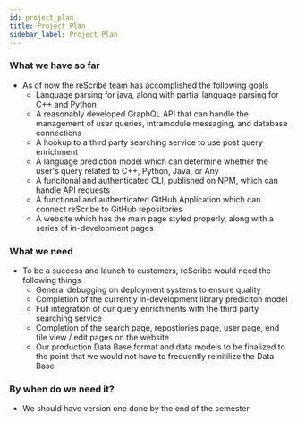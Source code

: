 ```yaml
---
id: project_plan
title: Project Plan
sidebar_label: Project Plan
---
```


### What we have so far
  - As of now the reScribe team has accomplished the following goals
    - Language parsing for java, along with partial language parsing for C++ and Python
    - A reasonably developed GraphQL API that can handle the management of user queries, intramodule messaging, and database connections
    - A hookup to a third party searching service to use post query enrichment
    - A language prediction model which can determine whether the user's query related to C++, Python, Java, or Any
    - A funcitonal and authenticated CLI, published on NPM, which can handle API requests
    - A functional and authenticated GitHub Application which can connect reScribe to GitHub repositories
    - A website which has the main page styled properly, along with a series of in-development pages

### What we need
  - To be a success and launch to customers, reScribe would need the following things
    - General debugging on deployment systems to ensure quality
    - Completion of the currently in-development library prediciton model
    - Full integration of our query enrichments with the third party searching service
    - Completion of the search page, repostiories page, user page, end file view / edit pages on the website
    - Our production Data Base format and data models to be finalized to the point that we would not have to frequently reinitilize the Data Base
  
### By when do we need it?
- We should have version one done by the end of the semester